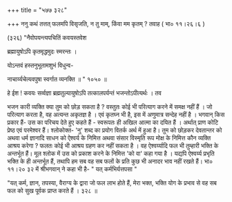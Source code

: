 +++
title = "५७७ ३२८"

+++
ननु कथं तत्तत् फलमपि विसृजति, न तु माम्, किंवा मम कृतम् ? तवाह ( भा० ११।२६।६ ) 

(३२६) "नैवोपयन्त्यपचितिं कवयस्तवेश 

ब्रह्मायुषोऽपि कृतमृद्धमुदः स्मरन्तः । 

योऽन्तवं हस्तनुभूतामशुभं विधुन्व- 

नाचार्य्यचेत्यवपुषा स्वर्गात व्यनक्ति ॥ " १०५० ॥ 

हे ईश ! कवयः सर्व्वज्ञा ब्रह्मतुल्यायुषोऽपि तत्कालपर्यन्तं भजन्तोऽपीत्यर्थः । तव 

भजन कारी व्यक्ति क्या तुम को छोड़ सकता है ? वस्तुतः कोई भी परित्याग करने में समक्ष नहीं हैं । जो परित्याग करता है, वह अत्यन्त अकृतज्ञ है । एवं कृतघ्न भी है, इस में अणुमात्र सन्देह नहीं है । भगवान् किस प्रकार हैं- उस का परिचय देते हुए कहते हैं - स्वरूपतः ही अखिल आत्मा का दयित हैं । अर्थात् प्राण कोटि प्रेष्ठ एवं परमेश्वर हैं। श्लोकोक्त- 'नु' शब्द का प्रयोग वितर्क अर्थ में हुआ है। तुम को छोड़कर देवतान्तर को अथवा धर्म ज्ञानादि साधन को ऐश्वर्य के निमित्त अथवा संसार विस्मृति रूप मोक्ष के निमित्त कौन व्यक्ति आश्रय करेगा ? फलतः कोई भी आश्रय ग्रहण कर नहीं सकता है । वह ऐश्वर्य्यादि फल भी तुम्हारी भक्ति के अन्तर्भूत हैं। मूल श्लोक में उस को प्रकाश करने के निमित्त 'को वा' कहा गया है । यद्यपि ऐश्वर्य्य प्रभृति भक्ति के ही अन्तर्भूत हैं, तथापि हम सब वह सब फलों के प्रति कुछ भी अनादर भाव नहीं रखते हैं। भा० ११।२० ३२ में श्रीभगवान् ने कहा भी है- " यत् कर्मभिर्यत्तपसा " 

"यत् कर्म, ज्ञान, तपस्या, वैराग्य के द्वारा जो फल लाभ होते हैं, मेरा भक्त, भक्ति योग के प्रभाव से वह सब फल को सुख पूर्वक प्राप्त करते हैं । ३२८ ॥ 
